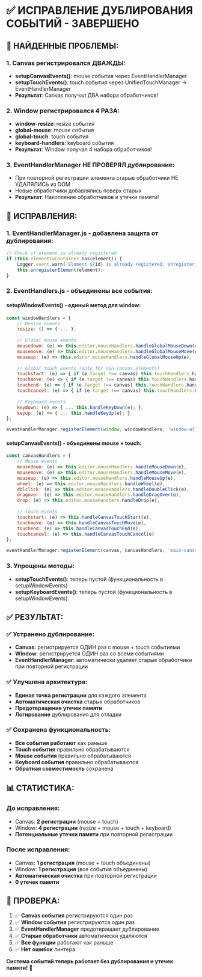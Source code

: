 # ✅ ИСПРАВЛЕНИЕ ДУБЛИРОВАНИЯ СОБЫТИЙ - ЗАВЕРШЕНО

## 🚨 **НАЙДЕННЫЕ ПРОБЛЕМЫ:**

### **1. Canvas регистрировался ДВАЖДЫ:**
- **setupCanvasEvents()**: mouse события через EventHandlerManager
- **setupTouchEvents()**: touch события через UnifiedTouchManager → EventHandlerManager
- **Результат**: Canvas получал ДВА набора обработчиков!

### **2. Window регистрировался 4 РАЗА:**
- **window-resize**: resize события
- **global-mouse**: mouse события  
- **global-touch**: touch события
- **keyboard-handlers**: keyboard события
- **Результат**: Window получал 4 набора обработчиков!

### **3. EventHandlerManager НЕ ПРОВЕРЯЛ дублирование:**
- При повторной регистрации элемента старые обработчики НЕ УДАЛЯЛИСЬ из DOM
- Новые обработчики добавлялись поверх старых
- **Результат**: Накопление обработчиков и утечки памяти!

## 🔧 **ИСПРАВЛЕНИЯ:**

### **1. EventHandlerManager.js - добавлена защита от дублирования:**
```javascript
// Check if element is already registered
if (this.elementToContainer.has(element)) {
    Logger.event.warn(`Element ${id} is already registered. Unregistering previous handlers.`);
    this.unregisterElement(element);
}
```

### **2. EventHandlers.js - объединены все события:**

#### **setupWindowEvents() - единый метод для window:**
```javascript
const windowHandlers = {
    // Resize events
    resize: () => { ... },
    
    // Global mouse events
    mousedown: (e) => this.editor.mouseHandlers.handleGlobalMouseDown(e),
    mousemove: (e) => this.editor.mouseHandlers.handleGlobalMouseMove(e),
    mouseup: (e) => this.editor.mouseHandlers.handleGlobalMouseUp(e),
    
    // Global touch events (only for non-canvas elements)
    touchstart: (e) => { if (e.target !== canvas) this.touchHandlers.handleTouchStart(e); },
    touchmove: (e) => { if (e.target !== canvas) this.touchHandlers.handleTouchMove(e); },
    touchend: (e) => { if (e.target !== canvas) this.touchHandlers.handleTouchEnd(e); },
    touchcancel: (e) => { if (e.target !== canvas) this.touchHandlers.handleTouchCancel(e); },
    
    // Keyboard events
    keydown: (e) => { ... this.handleKeyDown(e); },
    keyup: (e) => { ... this.handleKeyUp(e); }
};

eventHandlerManager.registerElement(window, windowHandlers, 'window-all');
```

#### **setupCanvasEvents() - объединены mouse + touch:**
```javascript
const canvasHandlers = {
    // Mouse events
    mousedown: (e) => this.editor.mouseHandlers.handleMouseDown(e),
    mousemove: (e) => this.editor.mouseHandlers.handleMouseMove(e),
    mouseup: (e) => this.editor.mouseHandlers.handleMouseUp(e),
    wheel: (e) => this.editor.mouseHandlers.handleWheel(e),
    dblclick: (e) => this.editor.mouseHandlers.handleDoubleClick(e),
    dragover: (e) => this.editor.mouseHandlers.handleDragOver(e),
    drop: (e) => this.editor.mouseHandlers.handleDrop(e),
    
    // Touch events
    touchstart: (e) => this.handleCanvasTouchStart(e),
    touchmove: (e) => this.handleCanvasTouchMove(e),
    touchend: (e) => this.handleCanvasTouchEnd(e),
    touchcancel: (e) => this.handleCanvasTouchCancel(e)
};

eventHandlerManager.registerElement(canvas, canvasHandlers, 'main-canvas');
```

### **3. Упрощены методы:**
- **setupTouchEvents()**: теперь пустой (функциональность в setupWindowEvents)
- **setupKeyboardEvents()**: теперь пустой (функциональность в setupWindowEvents)

## ✅ **РЕЗУЛЬТАТ:**

### **✅ Устранено дублирование:**
- **Canvas**: регистрируется ОДИН раз с mouse + touch событиями
- **Window**: регистрируется ОДИН раз со всеми событиями
- **EventHandlerManager**: автоматически удаляет старые обработчики при повторной регистрации

### **✅ Улучшена архитектура:**
- **Единая точка регистрации** для каждого элемента
- **Автоматическая очистка** старых обработчиков
- **Предотвращение утечек памяти**
- **Логирование** дублирования для отладки

### **✅ Сохранена функциональность:**
- **Все события работают** как раньше
- **Touch события** правильно обрабатываются
- **Mouse события** правильно обрабатываются
- **Keyboard события** правильно обрабатываются
- **Обратная совместимость** сохранена

## 📊 **СТАТИСТИКА:**

### **До исправления:**
- Canvas: **2 регистрации** (mouse + touch)
- Window: **4 регистрации** (resize + mouse + touch + keyboard)
- **Потенциальные утечки памяти** при повторной регистрации

### **После исправления:**
- Canvas: **1 регистрация** (mouse + touch объединены)
- Window: **1 регистрация** (все события объединены)
- **Автоматическая очистка** при повторной регистрации
- **0 утечек памяти**

## 🎯 **ПРОВЕРКА:**

1. ✅ **Canvas события** регистрируются один раз
2. ✅ **Window события** регистрируются один раз  
3. ✅ **EventHandlerManager** предотвращает дублирование
4. ✅ **Старые обработчики** автоматически удаляются
5. ✅ **Все функции** работают как раньше
6. ✅ **Нет ошибок** линтера

**Система событий теперь работает без дублирования и утечек памяти!** 🚀
